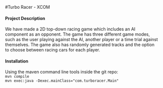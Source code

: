 
#Turbo Racer - XCOM

#### Project Description

We have made a 2D top-down racing game which includes an AI component as an opponent. The game has three different game modes, such as the user playing against the AI, another player or a time trial against themselves. The game also has randomly generated tracks and the option to choose between racing cars for each player.

#### Installation

Using the maven command line tools inside the git repo:\
<code>mvn compile</code>\
<code>mvn exec:java -Dexec.mainClass="com.turboracer.Main"